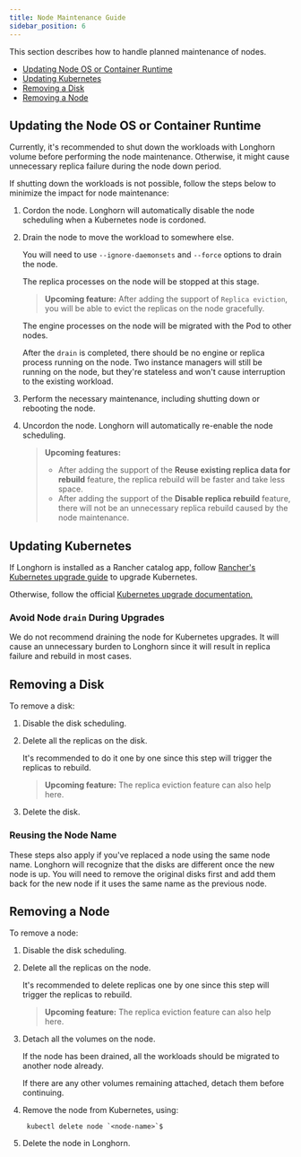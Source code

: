```yaml
---
title: Node Maintenance Guide
sidebar_position: 6
---
```


This section describes how to handle planned maintenance of nodes.

- [Updating Node OS or Container Runtime](#updating-the-node-os-or-container-runtime)
- [Updating Kubernetes](#updating-kubernetes)
- [Removing a Disk](#removing-a-disk)
- [Removing a Node](#removing-a-node)

## Updating the Node OS or Container Runtime

Currently, it's recommended to shut down the workloads with Longhorn volume before performing the node maintenance. Otherwise, it might cause unnecessary replica failure during the node down period.

If shutting down the workloads is not possible, follow the steps below to minimize the impact for node maintenance:

1. Cordon the node. Longhorn will automatically disable the node scheduling when a Kubernetes node is cordoned.

1. Drain the node to move the workload to somewhere else.

    You will need to use `--ignore-daemonsets` and `--force` options to drain the node.

    The replica processes on the node will be stopped at this stage. 
        
    > **Upcoming feature:** After adding the support of `Replica eviction`, you will be able to evict the replicas on the node gracefully.
    
    The engine processes on the node will be migrated with the Pod to other nodes.

    After the `drain` is completed, there should be no engine or replica process running on the node. Two instance managers will still be running on the node, but they're stateless and won't cause interruption to the existing workload.
1. Perform the necessary maintenance, including shutting down or rebooting the node.
1. Uncordon the node. Longhorn will automatically re-enable the node scheduling.
    
    > **Upcoming features:**
    >
    > - After adding the support of the **Reuse existing replica data for rebuild** feature, the replica rebuild will be faster and take less space.
    > - After adding the support of the **Disable replica rebuild** feature, there will not be an unnecessary replica rebuild caused by the node maintenance.

## Updating Kubernetes

If Longhorn is installed as a Rancher catalog app, follow [Rancher's Kubernetes upgrade guide](https://rancher.com/docs/rancher/v2.x/en/cluster-admin/upgrading-kubernetes#upgrading-the-kubernetes-version) to upgrade Kubernetes.

Otherwise, follow the official [Kubernetes upgrade documentation.](https://kubernetes.io/docs/tasks/administer-cluster/kubeadm/kubeadm-upgrade/)

### Avoid Node `drain` During Upgrades

We do not recommend draining the node for Kubernetes upgrades. It will cause an unnecessary burden to Longhorn since it will result in replica failure and rebuild in most cases.

## Removing a Disk
To remove a disk:
1. Disable the disk scheduling.
1. Delete all the replicas on the disk.

    It's recommended to do it one by one since this step will trigger the replicas to rebuild.

    > **Upcoming feature:** The replica eviction feature can also help here.
1. Delete the disk.

### Reusing the Node Name

These steps also apply if you've replaced a node using the same node name. Longhorn will recognize that the disks are different once the new node is up. You will need to remove the original disks first and add them back for the new node if it uses the same name as the previous node.

## Removing a Node
To remove a node:
1. Disable the disk scheduling.
1. Delete all the replicas on the node.

    It's recommended to delete replicas one by one since this step will trigger the replicas to rebuild.

    > **Upcoming feature:** The replica eviction feature can also help here.
1. Detach all the volumes on the node.
    
    If the node has been drained, all the workloads should be migrated to another node already.

    If there are any other volumes remaining attached, detach them before continuing.
1. Remove the node from Kubernetes, using:

        kubectl delete node `<node-name>`$
1. Delete the node in Longhorn.
